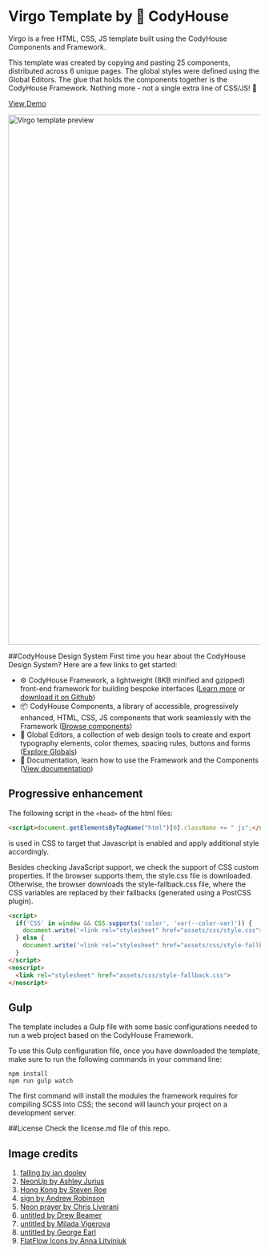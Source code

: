 # Virgo Template by 🐞 CodyHouse
Virgo is a free HTML, CSS, JS template built using the CodyHouse Components and Framework.

This template was created by copying and pasting 25 components, distributed across 6 unique pages. The global styles were defined using the Global Editors. The glue that holds the components together is the CodyHouse Framework. Nothing more - not a single extra line of CSS/JS! 🙌

[View Demo](https://codyhouse.co/demo/templates/virgo/index.html)

<img src="https://raw.githubusercontent.com/CodyHouse/virgo-template/master/main/assets/img/virgo-preview.gif" alt="Virgo template preview" width="1060">

##CodyHouse Design System
First time you hear about the CodyHouse Design System? Here are a few links to get started:

- ⚙️ CodyHouse Framework, a lightweight (8KB minified and gzipped) front-end framework for building bespoke interfaces ([Learn more](https://codyhouse.co/ds/docs/framework) or [download it on Github](https://github.com/CodyHouse/codyhouse-framework))
- 📦 CodyHouse Components, a library of accessible, progressively enhanced, HTML, CSS, JS components that work seamlessly with the Framework ([Browse components](https://codyhouse.co/ds/components))
- 🚀 Global Editors, a collection of web design tools to create and export typography elements, color themes, spacing rules, buttons and forms ([Explore Globals](https://codyhouse.co/ds/globals))
- 📝 Documentation, learn how to use the Framework and the Components ([View documentation](https://codyhouse.co/ds/get-started))

## Progressive enhancement
The following script in the `<head>` of the html files:

```html
<script>document.getElementsByTagName("html")[0].className += " js";</script>
```

is used in CSS to target that Javascript is enabled and apply additional style accordingly.

Besides checking JavaScript support, we check the support of CSS custom properties. If the browser supports them, the style.css file is downloaded. Otherwise, the browser downloads the style-fallback.css file, where the CSS variables are replaced by their fallbacks (generated using a PostCSS plugin).

```html
<script>
  if('CSS' in window && CSS.supports('color', 'var(--color-var)')) {
    document.write('<link rel="stylesheet" href="assets/css/style.css">');
  } else {
    document.write('<link rel="stylesheet" href="assets/css/style-fallback.css">');
  }
</script>
<noscript>
  <link rel="stylesheet" href="assets/css/style-fallback.css">
</noscript>
```

## Gulp
The template includes a Gulp file with some basic configurations needed to run a web project based on the CodyHouse Framework.

To use this Gulp configuration file, once you have downloaded the template, make sure to run the following commands in your command line:

```
npm install
npm run gulp watch
```

The first command will install the modules the framework requires for compiling SCSS into CSS; the second will launch your project on a development server.

##License
Check the license.md file of this repo.

## Image credits
1. [falling by ian dooley](https://unsplash.com/photos/dEFkCKvnRIA)
2. [NeonUp by Ashley Jurius](https://unsplash.com/photos/HiM_HmnuDdg)
3. [Hong Kong by Steven Roe](https://unsplash.com/photos/MYB2driCp2k)
4. [sign by Andrew Robinson](https://unsplash.com/photos/xh3DYZLFfgA)
5. [Neon prayer by Chris Liverani](https://unsplash.com/photos/YBR-AWm1HQ4)
6. [untitled by Drew Beamer](https://unsplash.com/photos/3SIXZisims4)
7. [untitled by Milada Vigerova](https://unsplash.com/photos/pHR_S0PeOF0)
8. [untitled by George Earl](https://unsplash.com/photos/IkDeiIRVy_U)
9. [FlatFlow Icons by Anna Litviniuk](https://iconstore.co/icons/flatflow-icons/)